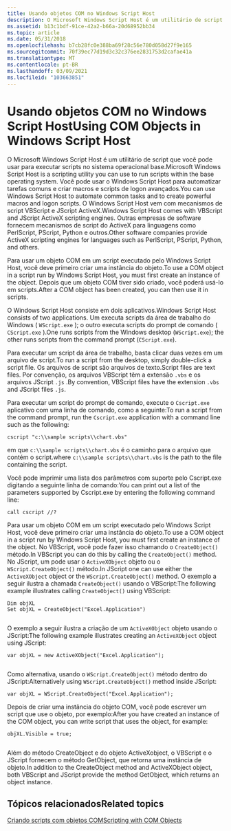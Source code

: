 ```yaml
---
title: Usando objetos COM no Windows Script Host
description: O Microsoft Windows Script Host é um utilitário de script que você pode usar para executar scripts no sistema operacional base.
ms.assetid: b13c1bdf-91ce-42a2-b66a-20d68952bb34
ms.topic: article
ms.date: 05/31/2018
ms.openlocfilehash: b7cb28fc0e388ba69f28c56e780d058d27f9e165
ms.sourcegitcommit: 70f39ec77d19d3c32c376ee2831753d2cafae41a
ms.translationtype: MT
ms.contentlocale: pt-BR
ms.lasthandoff: 03/09/2021
ms.locfileid: "103663851"
---
```

# <a name="using-com-objects-in-windows-script-host"></a><span data-ttu-id="d79c8-103">Usando objetos COM no Windows Script Host</span><span class="sxs-lookup"><span data-stu-id="d79c8-103">Using COM Objects in Windows Script Host</span></span>

<span data-ttu-id="d79c8-104">O Microsoft Windows Script Host é um utilitário de script que você pode usar para executar scripts no sistema operacional base.</span><span class="sxs-lookup"><span data-stu-id="d79c8-104">Microsoft Windows Script Host is a scripting utility you can use to run scripts within the base operating system.</span></span> <span data-ttu-id="d79c8-105">Você pode usar o Windows Script Host para automatizar tarefas comuns e criar macros e scripts de logon avançados.</span><span class="sxs-lookup"><span data-stu-id="d79c8-105">You can use Windows Script Host to automate common tasks and to create powerful macros and logon scripts.</span></span> <span data-ttu-id="d79c8-106">O Windows Script Host vem com mecanismos de script VBScript e JScript ActiveX.</span><span class="sxs-lookup"><span data-stu-id="d79c8-106">Windows Script Host comes with VBScript and JScript ActiveX scripting engines.</span></span> <span data-ttu-id="d79c8-107">Outras empresas de software fornecem mecanismos de script do ActiveX para linguagens como PerlScript, PScript, Python e outros.</span><span class="sxs-lookup"><span data-stu-id="d79c8-107">Other software companies provide ActiveX scripting engines for languages such as PerlScript, PScript, Python, and others.</span></span>

<span data-ttu-id="d79c8-108">Para usar um objeto COM em um script executado pelo Windows Script Host, você deve primeiro criar uma instância do objeto.</span><span class="sxs-lookup"><span data-stu-id="d79c8-108">To use a COM object in a script run by Windows Script Host, you must first create an instance of the object.</span></span> <span data-ttu-id="d79c8-109">Depois que um objeto COM tiver sido criado, você poderá usá-lo em scripts.</span><span class="sxs-lookup"><span data-stu-id="d79c8-109">After a COM object has been created, you can then use it in scripts.</span></span>

<span data-ttu-id="d79c8-110">O Windows Script Host consiste em dois aplicativos.</span><span class="sxs-lookup"><span data-stu-id="d79c8-110">Windows Script Host consists of two applications.</span></span> <span data-ttu-id="d79c8-111">Um executa scripts da área de trabalho do Windows ( `WScript.exe` ); o outro executa scripts do prompt de comando ( `CScript.exe` ).</span><span class="sxs-lookup"><span data-stu-id="d79c8-111">One runs scripts from the Windows desktop (`WScript.exe`); the other runs scripts from the command prompt (`CScript.exe`).</span></span>

<span data-ttu-id="d79c8-112">Para executar um script da área de trabalho, basta clicar duas vezes em um arquivo de script.</span><span class="sxs-lookup"><span data-stu-id="d79c8-112">To run a script from the desktop, simply double-click a script file.</span></span> <span data-ttu-id="d79c8-113">Os arquivos de script são arquivos de texto.</span><span class="sxs-lookup"><span data-stu-id="d79c8-113">Script files are text files.</span></span> <span data-ttu-id="d79c8-114">Por convenção, os arquivos VBScript têm a extensão `.vbs` e os arquivos JScript `.js` .</span><span class="sxs-lookup"><span data-stu-id="d79c8-114">By convention, VBScript files have the extension `.vbs` and JScript files `.js`.</span></span>

<span data-ttu-id="d79c8-115">Para executar um script do prompt de comando, execute o `Cscript.exe` aplicativo com uma linha de comando, como a seguinte:</span><span class="sxs-lookup"><span data-stu-id="d79c8-115">To run a script from the command prompt, run the `Cscript.exe` application with a command line such as the following:</span></span>

```console
cscript "c:\\sample scripts\\chart.vbs"
```

<span data-ttu-id="d79c8-116">em que `c:\\sample scripts\\chart.vbs` é o caminho para o arquivo que contém o script.</span><span class="sxs-lookup"><span data-stu-id="d79c8-116">where `c:\\sample scripts\\chart.vbs` is the path to the file containing the script.</span></span>

<span data-ttu-id="d79c8-117">Você pode imprimir uma lista dos parâmetros com suporte pelo Cscript.exe digitando a seguinte linha de comando:</span><span class="sxs-lookup"><span data-stu-id="d79c8-117">You can print out a list of the parameters supported by Cscript.exe by entering the following command line:</span></span>

```console
call cscript //?
```

<span data-ttu-id="d79c8-118">Para usar um objeto COM em um script executado pelo Windows Script Host, você deve primeiro criar uma instância do objeto.</span><span class="sxs-lookup"><span data-stu-id="d79c8-118">To use a COM object in a script run by Windows Script Host, you must first create an instance of the object.</span></span> <span data-ttu-id="d79c8-119">No VBScript, você pode fazer isso chamando o `CreateObject()` método.</span><span class="sxs-lookup"><span data-stu-id="d79c8-119">In VBScript you can do this by calling the `CreateObject()` method.</span></span> <span data-ttu-id="d79c8-120">No JScript, um pode usar o `ActiveXObject` objeto ou o `WScript.CreateObject()` método.</span><span class="sxs-lookup"><span data-stu-id="d79c8-120">In JScript one can use either the `ActiveXObject` object or the `WScript.CreateObject()` method.</span></span> <span data-ttu-id="d79c8-121">O exemplo a seguir ilustra a chamada `CreateObject()` usando o VBScript:</span><span class="sxs-lookup"><span data-stu-id="d79c8-121">The following example illustrates calling `CreateObject()` using VBScript:</span></span>


```VB
Dim objXL
Set objXL = CreateObject("Excel.Application")
 
```



<span data-ttu-id="d79c8-122">O exemplo a seguir ilustra a criação de um `ActiveXObject` objeto usando o JScript:</span><span class="sxs-lookup"><span data-stu-id="d79c8-122">The following example illustrates creating an `ActiveXObject` object using JScript:</span></span>


```JScript
var objXL = new ActiveXObject("Excel.Application");
 
```
<span data-ttu-id="d79c8-123">Como alternativa, usando o `WScript.CreateObject()` método dentro do JScript:</span><span class="sxs-lookup"><span data-stu-id="d79c8-123">Alternatively using `WScript.CreateObject()` method inside JScript:</span></span>

```JScript
var objXL = WScript.CreateObject("Excel.Application");
```


<span data-ttu-id="d79c8-124">Depois de criar uma instância do objeto COM, você pode escrever um script que use o objeto, por exemplo:</span><span class="sxs-lookup"><span data-stu-id="d79c8-124">After you have created an instance of the COM object, you can write script that uses the object, for example:</span></span>


```VB
objXL.Visible = true;
 
```



<span data-ttu-id="d79c8-125">Além do método CreateObject e do objeto ActiveXobject, o VBScript e o JScript fornecem o método GetObject, que retorna uma instância de objeto.</span><span class="sxs-lookup"><span data-stu-id="d79c8-125">In addition to the CreateObject method and ActiveXObject object, both VBScript and JScript provide the method GetObject, which returns an object instance.</span></span>

## <a name="related-topics"></a><span data-ttu-id="d79c8-126">Tópicos relacionados</span><span class="sxs-lookup"><span data-stu-id="d79c8-126">Related topics</span></span>

<dl> <dt>

[<span data-ttu-id="d79c8-127">Criando scripts com objetos COM</span><span class="sxs-lookup"><span data-stu-id="d79c8-127">Scripting with COM Objects</span></span>](scripting-with-com-objects.md)
</dt> </dl>

 

 




